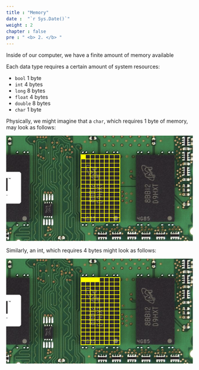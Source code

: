 ```yaml
---
title : "Memory"
date :  "`r Sys.Date()`" 
weight : 2 
chapter : false
pre : " <b> 2. </b> "
---
```

Inside of our computer, we have a finite amount of memory available

Each data type requires a certain amount of system resources:

- `bool` 1 byte
- `int` 4 bytes
- `long` 8 bytes
- `float` 4 bytes
- `double` 8 bytes
- `char` 1 byte

Physically, we might imagine that a `char`, which requires 1 byte of memory, may look as follows:

![a byte](https://raw.githubusercontent.com/baobaoupcloud/cs-w2/main/static/images/2.memory/memory1.png)

Similarly, an int, which requires 4 bytes might look as follows:

![4 bytes](https://raw.githubusercontent.com/baobaoupcloud/cs-w2/main/static/images/2.memory/memory2.png)

